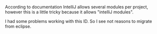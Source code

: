 According to documentation IntelliJ allows several modules per project, however this is a little tricky because
it allows "intelliJ modules".

I had some problems working with this ID. So I see not reasons to migrate from eclipse.
